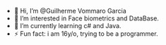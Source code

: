 - 👋 Hi, I’m @Guilherme Vommaro Garcia
- 👀 I’m interested in Face biometrics and DataBase.
- 🌱 I’m currently learning c# and Java.
- ⚡ Fun fact: i am 16y/o, trying to be a programmer.
